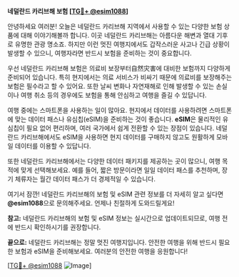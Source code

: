 **네덜란드 카리브해 보험 [[TG💪+ @esim1088](https://t.me/s/esim1088)]**

안녕하세요 여러분! 오늘은 네덜란드 카리브해 지역에서 사용할 수 있는 다양한 보험 상품에 대해 이야기해볼까 합니다. 이곳 네덜란드 카리브해는 아름다운 해변과 열대 기후로 유명한 관광 명소죠. 하지만 이런 멋진 여행지에서도 갑작스러운 사고나 긴급 상황이 발생할 수 있으니, 여행자라면 반드시 보험을 준비하는 것이 중요합니다.

우선 네덜란드 카리브해 보험은 의료비 보장부터自然灾害에 대비한 보험까지 다양하게 준비되어 있습니다. 특히 현지에서는 의료 서비스가 비싸기 때문에 의료비를 보장해주는 보험은 필수라고 할 수 있어요. 또한 날씨 변화나 자연재해로 인해 발생할 수 있는 손실이나 여행 취소 등의 경우에도 보험을 통해 안심하고 여행을 즐길 수 있답니다.

여행 중에는 스마트폰을 사용하는 일이 많아요. 현지에서 데이터를 사용하려면 스마트폰에 맞는 데이터 패스나 유심칩(eSIM)을 준비하는 것이 좋습니다. **eSIM**은 물리적인 유심칩이 필요 없어 편리하며, 여러 국가에서 쉽게 전환할 수 있는 장점이 있습니다. 네덜란드 카리브해에서도 eSIM을 사용하면 현지 데이터를 구매하지 않고도 원활하게 모바일 데이터를 이용할 수 있답니다.

또한 네덜란드 카리브해에서는 다양한 데이터 패키지를 제공하는 곳이 많으니, 여행 목적에 맞게 선택해보세요. 예를 들어, 짧은 방문이라면 일일 데이터 패스를 추천하며, 장기 체류자는 월간 데이터 패스가 더 경제적일 수 있습니다.

여기서 잠깐! 네덜란드 카리브해의 보험 및 eSIM 관련 정보를 더 자세히 알고 싶다면 **@esim1088**으로 문의해주세요. 언제나 친절하게 도와드릴게요!

**참고:** 네덜란드 카리브해의 보험 및 eSIM 정보는 실시간으로 업데이트되므로, 여행 전에 반드시 확인하시기를 권장합니다.

**끝으로:** 네덜란드 카리브해는 정말 멋진 여행지입니다. 안전한 여행을 위해 반드시 필요한 보험과 eSIM을 준비해보세요. 여러분의 안전한 여행을 응원합니다! 

[[TG💪+ @esim1088](https://t.me/s/esim1088) ![Image](https://i.postimg.cc/Y0z9fWf4/image.png)]
